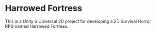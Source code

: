 # Harrowed Fortress

This is a Unity 6 Universal 2D project for developing a 2D Survival Horror RPG named Harrowed Fortress.
